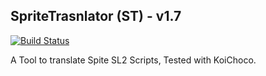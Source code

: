 ## SpriteTrasnlator (ST) - v1.7
[![Build Status](https://travis-ci.org/ForumHulp/pageaddon.svg?branch=master)](http://vnx.uvnworks.com)


A Tool to translate Spite SL2 Scripts, Tested with KoiChoco.